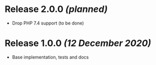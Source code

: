 # Release 2.0.0 *(planned)*
- Drop PHP 7.4 support (to be done)

# Release 1.0.0 *(12 December 2020)*
- Base implementation, tests and docs
